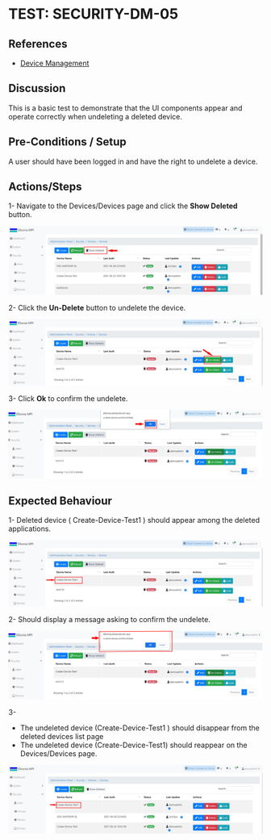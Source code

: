 # TEST: SECURITY-DM-05

## References

* [Device Management](../../../../operations/security-administration/end-user-guide/device-management.md)

## Discussion

This is a basic test to demonstrate that the UI components appear and operate correctly when undeleting  a deleted device.

## Pre-Conditions / Setup

A user should have been logged in and have the right to undelete a device.

## Actions/Steps

1- Navigate to the Devices/Devices page and click the **Show Deleted** button.

![](../../../../../.gitbook/assets/14%20%282%29.jpg)

2- Click the **Un-Delete** button to undelete the device.

![](../../../../../.gitbook/assets/15-1.jpg)

3- Click  **Ok** to confirm the undelete.

![](../../../../../.gitbook/assets/16-1%20%281%29.jpg)

## Expected Behaviour

1- Deleted device \( Create-Device-Test1 \) should appear among the deleted applications.

![](../../../../../.gitbook/assets/15%20%283%29.jpg)

2- Should display a message asking to confirm the undelete.

![](../../../../../.gitbook/assets/16%20%282%29.jpg)

3-

* The undeleted device \(Create-Device-Test1 \) should disappear from the deleted devices list page 
* The undeleted device \(Create-Device-Test1\) should reappear on the Devices/Devices page.

![](../../../../../.gitbook/assets/17%20%282%29.jpg)

